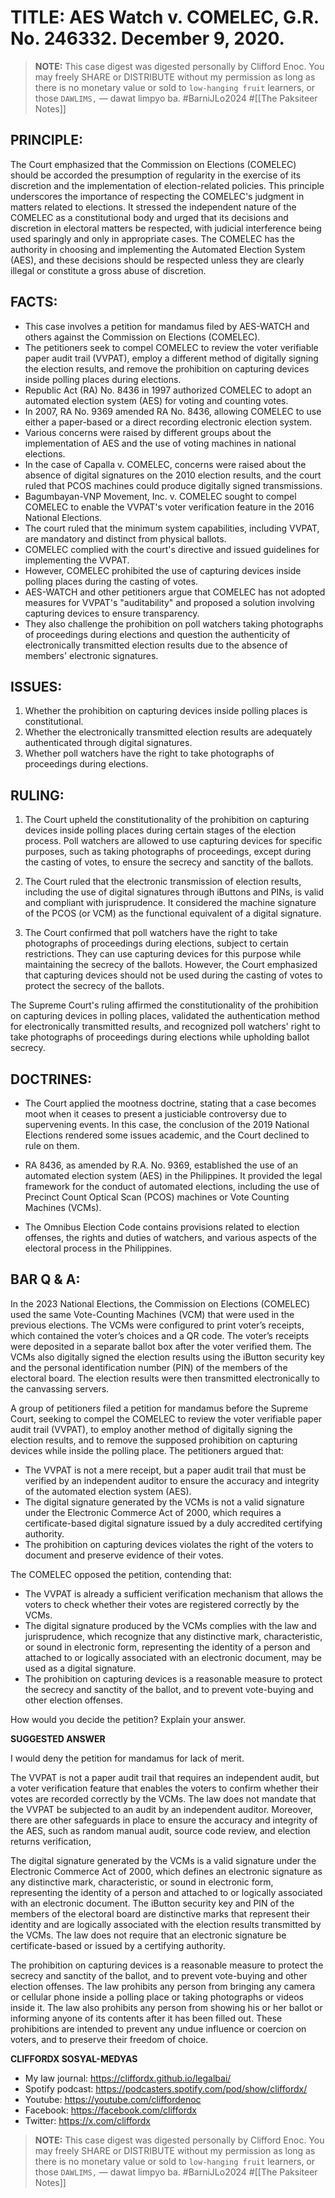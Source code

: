 # TITLE: AES Watch v. COMELEC, G.R. No. 246332. December 9, 2020.

> **NOTE:** This case digest was digested personally by Clifford Enoc. You may freely SHARE or DISTRIBUTE without my permission as long as there is no monetary value or sold to `low-hanging fruit` learners, or those `DAWLIMS,` — dawat limpyo ba. #BarniJLo2024 #[[The Paksiteer Notes]]

## PRINCIPLE:
The Court emphasized that the Commission on Elections (COMELEC) should be accorded the presumption of regularity in the exercise of its discretion and the implementation of election-related policies. This principle underscores the importance of respecting the COMELEC's judgment in matters related to elections. It stressed the independent nature of the COMELEC as a constitutional body and urged that its decisions and discretion in electoral matters be respected, with judicial interference being used sparingly and only in appropriate cases. The COMELEC has the authority in choosing and implementing the Automated Election System (AES), and these decisions should be respected unless they are clearly illegal or constitute a gross abuse of discretion.

## FACTS:
- This case involves a petition for mandamus filed by AES-WATCH and others against the Commission on Elections (COMELEC).
- The petitioners seek to compel COMELEC to review the voter verifiable paper audit trail (VVPAT), employ a different method of digitally signing the election results, and remove the prohibition on capturing devices inside polling places during elections.
- Republic Act (RA) No. 8436 in 1997 authorized COMELEC to adopt an automated election system (AES) for voting and counting votes.
- In 2007, RA No. 9369 amended RA No. 8436, allowing COMELEC to use either a paper-based or a direct recording electronic election system.
- Various concerns were raised by different groups about the implementation of AES and the use of voting machines in national elections.
- In the case of Capalla v. COMELEC, concerns were raised about the absence of digital signatures on the 2010 election results, and the court ruled that PCOS machines could produce digitally signed transmissions.
- Bagumbayan-VNP Movement, Inc. v. COMELEC sought to compel COMELEC to enable the VVPAT's voter verification feature in the 2016 National Elections.
- The court ruled that the minimum system capabilities, including VVPAT, are mandatory and distinct from physical ballots.
- COMELEC complied with the court's directive and issued guidelines for implementing the VVPAT.
- However, COMELEC prohibited the use of capturing devices inside polling places during the casting of votes.
- AES-WATCH and other petitioners argue that COMELEC has not adopted measures for VVPAT's "auditability" and proposed a solution involving capturing devices to ensure transparency.
- They also challenge the prohibition on poll watchers taking photographs of proceedings during elections and question the authenticity of electronically transmitted election results due to the absence of members' electronic signatures.

## ISSUES:
  1. Whether the prohibition on capturing devices inside polling places is constitutional.
  2. Whether the electronically transmitted election results are adequately authenticated through digital signatures.
  3. Whether poll watchers have the right to take photographs of proceedings during elections.

## RULING:
1. The Court upheld the constitutionality of the prohibition on capturing devices inside polling places during certain stages of the election process. Poll watchers are allowed to use capturing devices for specific purposes, such as taking photographs of proceedings, except during the casting of votes, to ensure the secrecy and sanctity of the ballots.

2. The Court ruled that the electronic transmission of election results, including the use of digital signatures through iButtons and PINs, is valid and compliant with jurisprudence. It considered the machine signature of the PCOS (or VCM) as the functional equivalent of a digital signature.

3. The Court confirmed that poll watchers have the right to take photographs of proceedings during elections, subject to certain restrictions. They can use capturing devices for this purpose while maintaining the secrecy of the ballots. However, the Court emphasized that capturing devices should not be used during the casting of votes to protect the secrecy of the ballots.

The Supreme Court's ruling affirmed the constitutionality of the prohibition on capturing devices in polling places, validated the authentication method for electronically transmitted results, and recognized poll watchers' right to take photographs of proceedings during elections while upholding ballot secrecy.

## DOCTRINES:

- The Court applied the mootness doctrine, stating that a case becomes moot when it ceases to present a justiciable controversy due to supervening events. In this case, the conclusion of the 2019 National Elections rendered some issues academic, and the Court declined to rule on them.

- RA 8436, as amended by R.A. No. 9369, established the use of an automated election system (AES) in the Philippines. It provided the legal framework for the conduct of automated elections, including the use of Precinct Count Optical Scan (PCOS) machines or Vote Counting Machines (VCMs).

- The Omnibus Election Code contains provisions related to election offenses, the rights and duties of watchers, and various aspects of the electoral process in the Philippines.

## BAR Q & A:

In the 2023 National Elections, the Commission on Elections (COMELEC) used the same Vote-Counting Machines (VCM) that were used in the previous elections. The VCMs were configured to print voter’s receipts, which contained the voter’s choices and a QR code. The voter’s receipts were deposited in a separate ballot box after the voter verified them. The VCMs also digitally signed the election results using the iButton security key and the personal identification number (PIN) of the members of the electoral board. The election results were then transmitted electronically to the canvassing servers.

A group of petitioners filed a petition for mandamus before the Supreme Court, seeking to compel the COMELEC to review the voter verifiable paper audit trail (VVPAT), to employ another method of digitally signing the election results, and to remove the supposed prohibition on capturing devices while inside the polling place. The petitioners argued that:
- The VVPAT is not a mere receipt, but a paper audit trail that must be verified by an independent auditor to ensure the accuracy and integrity of the automated election system (AES).
- The digital signature generated by the VCMs is not a valid signature under the Electronic Commerce Act of 2000, which requires a certificate-based digital signature issued by a duly accredited certifying authority.
- The prohibition on capturing devices violates the right of the voters to document and preserve evidence of their votes.

The COMELEC opposed the petition, contending that:
- The VVPAT is already a sufficient verification mechanism that allows the voters to check whether their votes are registered correctly by the VCMs.
- The digital signature produced by the VCMs complies with the law and jurisprudence, which recognize that any distinctive mark, characteristic, or sound in electronic form, representing the identity of a person and attached to or logically associated with an electronic document, may be used as a digital signature.
- The prohibition on capturing devices is a reasonable measure to protect the secrecy and sanctity of the ballot, and to prevent vote-buying and other election offenses.

How would you decide the petition? Explain your answer.

**SUGGESTED ANSWER**

I would deny the petition for mandamus for lack of merit.

The VVPAT is not a paper audit trail that requires an independent audit, but a voter verification feature that enables the voters to confirm whether their votes are recorded correctly by the VCMs. The law does not mandate that the VVPAT be subjected to an audit by an independent auditor. Moreover, there are other safeguards in place to ensure the accuracy and integrity of the AES, such as random manual audit, source code review, and election returns verification,

The digital signature generated by the VCMs is a valid signature under the Electronic Commerce Act of 2000, which defines an electronic signature as any distinctive mark, characteristic, or sound in electronic form, representing the identity of a person and attached to or logically associated with an electronic document. The iButton security key and PIN of the members of the electoral board are distinctive marks that represent their identity and are logically associated with the election results transmitted by the VCMs. The law does not require that an electronic signature be certificate-based or issued by a certifying authority.

The prohibition on capturing devices is a reasonable measure to protect the secrecy and sanctity of the ballot, and to prevent vote-buying and other election offenses. The law prohibits any person from bringing any camera or cellular phone inside a polling place or taking photographs or videos inside it. The law also prohibits any person from showing his or her ballot or informing anyone of its contents after it has been filled out. These prohibitions are intended to prevent any undue influence or coercion on voters, and to preserve their freedom of choice.

**CLIFFORDX SOSYAL-MEDYAS**
- My law journal: https://cliffordx.github.io/legalbai/
- Spotify podcast: https://podcasters.spotify.com/pod/show/cliffordx/
- Youtube: https://youtube.com/cliffordenoc
- Facebook: https://facebook.com/cliffordx
- Twitter: https://x.com/cliffordx


> **NOTE:** This case digest was digested personally by Clifford Enoc. You may freely SHARE or DISTRIBUTE without my permission as long as there is no monetary value or sold to `low-hanging fruit` learners, or those `DAWLIMS,` — dawat limpyo ba. #BarniJLo2024 #[[The Paksiteer Notes]]